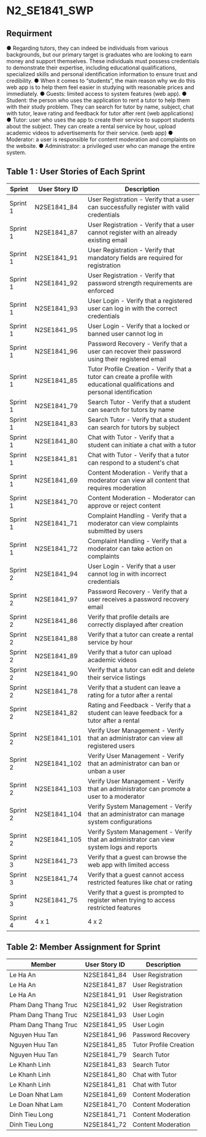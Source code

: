 # N2_SE1841_SWP
## Requirment
● Regarding tutors, they can indeed be individuals from various backgrounds, but our primary target is graduates who are looking to earn money and support themselves. These individuals must possess credentials to demonstrate their expertise, including educational qualifications, specialized skills and personal identification information to ensure trust and credibility. 
● When it comes to “students”, the main reason why we do this web app is to help them feel easier in studying with reasonable prices and immediately.
 ● Guests: limited access to system features (web app). 
● Student: the person who uses the application to rent a tutor to help them with their study problem. They can search for tutor by name, subject, chat with tutor, leave rating and feedback for tutor after rent (web applications) 
● Tutor: user who uses the app to create their service to support students about the subject. They can create a rental service by hour, upload academic videos to advertisements for their service. (web app) 
● Moderator: a user is responsible for content moderation and complaints on the website. ● Administrator: a privileged user who can manage the entire system.

## Table 1 : User Stories of Each Sprint 

| Sprint | User Story ID | Description|
|--------------|-------|------|
| Sprint 1 | N2SE1841_84  | User Registration - Verify that a user can successfully register with valid credentials |
| Sprint 1 | N2SE1841_87  | User Registration - Verify that a user cannot register with an already existing email |
| Sprint 1 | N2SE1841_91  | User Registration - Verify that mandatory fields are required for registration |
| Sprint 1 | N2SE1841_92  | User Registration - Verify that password strength requirements are enforced |
| Sprint 1 | N2SE1841_93  | User Login - Verify that a registered user can log in with the correct credentials |
| Sprint 1 | N2SE1841_95  | User Login - Verify that a locked or banned user cannot log in |
| Sprint 1 | N2SE1841_96  | Password Recovery - Verify that a user can recover their password using their registered email |
| Sprint 1 | N2SE1841_85  | Tutor Profile Creation - Verify that a tutor can create a profile with educational qualifications and personal identification |
| Sprint 1 | N2SE1841_79  | Search Tutor - Verify that a student can search for tutors by name |
| Sprint 1 | N2SE1841_83  | Search Tutor - Verify that a student can search for tutors by subject |
| Sprint 1 | N2SE1841_80  | Chat with Tutor - Verify that a student can initiate a chat with a tutor |
| Sprint 1 | N2SE1841_81  | Chat with Tutor - Verify that a tutor can respond to a student's chat |
| Sprint 1 | N2SE1841_69  | Content Moderation - Verify that a moderator can view all content that requires moderation |
| Sprint 1 | N2SE1841_70  | Content Moderation - Moderator can approve or reject content |
| Sprint 1 | N2SE1841_71  | Complaint Handling - Verify that a moderator can view complaints submitted by users |
| Sprint 1 | N2SE1841_72  | Complaint Handling - Verify that a moderator can take action on complaints |
| Sprint 2 | N2SE1841_94 | User Login - Verify that a user cannot log in with incorrect credentials |
| Sprint 2 | N2SE1841_97 | Password Recovery - Verify that a user receives a password recovery email |
| Sprint 2 | N2SE1841_86 | Verify that profile details are correctly displayed after creation |
| Sprint 2 | N2SE1841_88 | Verify that a tutor can create a rental service by hour |
| Sprint 2 | N2SE1841_89 | Verify that a tutor can upload academic videos |
| Sprint 2 | N2SE1841_90 | Verify that a tutor can edit and delete their service listings |
| Sprint 2 | N2SE1841_78 | Verify that a student can leave a rating for a tutor after a rental |
| Sprint 2 | N2SE1841_82 | Rating and Feedback - Verify that a student can leave feedback for a tutor after a rental |
| Sprint 2 | N2SE1841_101 | Verify User Management - Verify that an administrator can view all registered users |
| Sprint 2 | N2SE1841_102 | Verify User Management - Verify that an administrator can ban or unban a user |
| Sprint 2 | N2SE1841_103 | Verify User Management - Verify that an administrator can promote a user to a moderator |
| Sprint 2 | N2SE1841_104 | Verify System Management - Verify that an administrator can manage system configurations |
| Sprint 2 | N2SE1841_105 | Verify System Management - Verify that an administrator can view system logs and reports |
| Sprint 3 | N2SE1841_73 | Verify that a guest can browse the web app with limited access |
| Sprint 3 | N2SE1841_74 | Verify that a guest cannot access restricted features like chat or rating | 
| Sprint 3 | N2SE1841_75 | Verify that a guest is prompted to register when trying to access restricted features | 
| Sprint 4 | 4 x 1 | 4 x 2 |

## Table 2: Member Assignment for Sprint  

| Member  | User Story ID | Description|
|--------------|-------|------|
| Le Ha An | N2SE1841_84 | User Registration |
| Le Ha An | N2SE1841_87 | User Registration |
| Le Ha An | N2SE1841_91 | User Registration |
| Pham Dang Thang Truc | N2SE1841_92 | User Registration |
| Pham Dang Thang Truc | N2SE1841_93 | User Login |
| Pham Dang Thang Truc | N2SE1841_95 | User Login |
| Nguyen Huu Tan | N2SE1841_96 | Password Recovery |
| Nguyen Huu Tan | N2SE1841_85 | Tutor Profile Creation |
| Nguyen Huu Tan | N2SE1841_79 | Search Tutor |
| Le Khanh Linh | N2SE1841_83 | Search Tutor |
| Le Khanh Linh | N2SE1841_80 | Chat with Tutor |
| Le Khanh Linh | N2SE1841_81 | Chat with Tutor|
| Le Doan Nhat Lam | N2SE1841_69 | Content Moderation |
| Le Doan Nhat Lam | N2SE1841_70 | Content Moderation |
| Dinh Tieu Long | N2SE1841_71 | Content Moderation |
| Dinh Tieu Long | N2SE1841_72 | Content Moderation |
